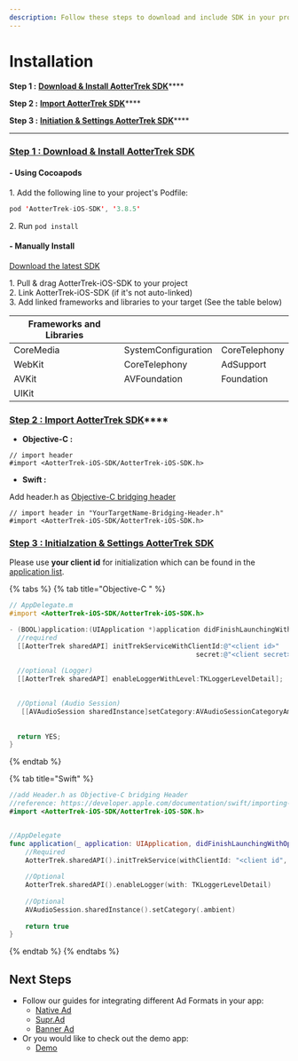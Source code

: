 ```yaml
---
description: Follow these steps to download and include SDK in your project
---
```


# Installation

**Step 1 :** [**Download & Install AotterTrek SDK**](installation.md#step-1-download-and-install-aottertrek-sdk)****

**Step 2 :** [**Import AotterTrek SDK**](installation.md#step-2-import-aottertrek-sdk)****

**Step 3 :** [**Initiation & Settings AotterTrek SDK**](installation.md#step-3-initialzation-and-settings-aottertrek-sdk)****

****

### [Step 1 : Download & Install AotterTrek SDK](broken-reference)

#### - Using Cocoapods

1\.  Add the following line to your project's Podfile:

```swift
pod 'AotterTrek-iOS-SDK', '3.8.5'
```

2\.  Run `pod install`&#x20;

#### - Manually Install

[Download the latest SDK](https://github.com/aotter/AotterTrek-iOS-SDK/releases)

1\. Pull & drag AotterTrek-iOS-SDK to your project\
2\. Link AotterTrek-iOS-SDK (if it's not auto-linked)\
3\. Add linked frameworks and libraries to your target (See the table below)

| Frameworks and Libraries |                     |               |
| ------------------------ | ------------------- | ------------- |
| CoreMedia                | SystemConfiguration | CoreTelephony |
| WebKit                   | CoreTelephony       | AdSupport     |
| AVKit                    | AVFoundation        | Foundation    |
| UIKit                    |                     |               |

### [Step 2 : **Import AotterTrek SDK**](broken-reference)****

* **Objective-C :**&#x20;

```
// import header
#import <AotterTrek-iOS-SDK/AotterTrek-iOS-SDK.h>
```

* **Swift :**&#x20;

Add header.h as [Objective-C bridging header](https://developer.apple.com/documentation/swift/importing-objective-c-into-swift)

```
// import header in "YourTargetName-Bridging-Header.h"
#import <AotterTrek-iOS-SDK/AotterTrek-iOS-SDK.h>
```

### [Step 3 : Initialzation & Settings AotterTrek SDK](broken-reference)

Please use **your client id** for initialization which can be found in the [application list](https://trek.aotter.net/publisher/list/app).&#x20;

{% tabs %}
{% tab title="Objective-C " %}
```objectivec
// AppDelegate.m
#import <AotterTrek-iOS-SDK/AotterTrek-iOS-SDK.h>

- (BOOL)application:(UIApplication *)application didFinishLaunchingWithOptions:(NSDictionary *)launchOptions {
  //required
  [[AotterTrek sharedAPI] initTrekServiceWithClientId:@"<client id>"
                                               secret:@"<client secret>"];
  
  //optional (Logger)
  [[AotterTrek sharedAPI] enableLoggerWithLevel:TKLoggerLevelDetail];

  
  //Optional (Audio Session)
   [[AVAudioSession sharedInstance]setCategory:AVAudioSessionCategoryAmbient error:nil];
  
  
  return YES;
}
```
{% endtab %}

{% tab title="Swift" %}
```swift
//add Header.h as Objective-C bridging Header
//reference: https://developer.apple.com/documentation/swift/importing-objective-c-into-swift
#import <AotterTrek-iOS-SDK/AotterTrek-iOS-SDK.h>


//AppDelegate
func application(_ application: UIApplication, didFinishLaunchingWithOptions launchOptions: [UIApplication.LaunchOptionsKey: Any]?) -> Bool {
    //Required
    AotterTrek.sharedAPI().initTrekService(withClientId: "<client id", secret: "<client secret>")
    
    //Optional
    AotterTrek.sharedAPI().enableLogger(with: TKLoggerLevelDetail)
    
    //Optional
    AVAudioSession.sharedInstance().setCategory(.ambient)
    
    return true
}
```
{% endtab %}
{% endtabs %}

## Next Steps

* Follow our guides for integrating different Ad Formats in your app:
  * [Native Ad](broken-reference)
  * [Supr.Ad](broken-reference)
  * [Banner Ad](broken-reference)
* Or you would like to check out the demo app:
  * [Demo](broken-reference)
